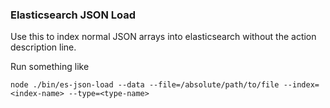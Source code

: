 ### Elasticsearch JSON Load

Use this to index normal JSON arrays into elasticsearch without the action description line.

Run something like
```
node ./bin/es-json-load --data --file=/absolute/path/to/file --index=<index-name> --type=<type-name>
```
